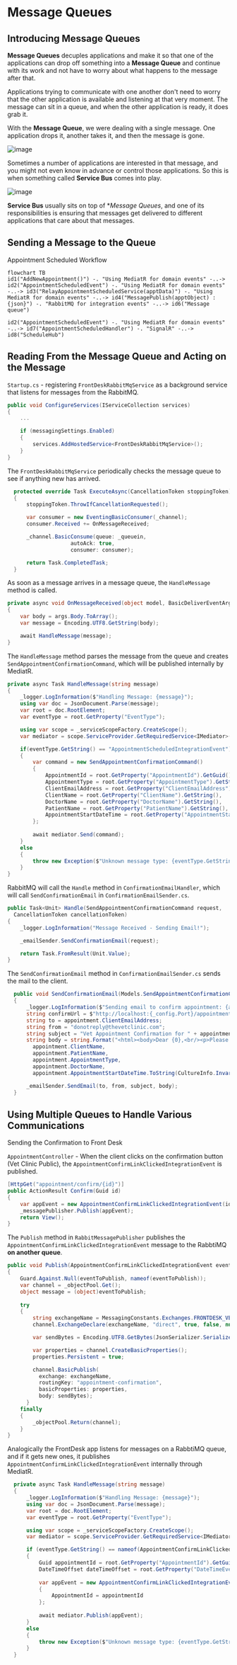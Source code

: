 # Message Queues

## Introducing Message Queues

**Message Queues** decuples applications and make it so that one of the applications can drop off something into a **Message Queue** and continue with its work and not have to worry about what happens to the message after that. 

Applications trying to communicate with one another don't need to worry that the other application is available and listening at that very moment. The message can sit in a queue, and when the other application is ready, it does grab it. 

With the **Message Queue**, we were dealing with a single message. One application drops it, another takes it, and then the message is gone.

![image](https://user-images.githubusercontent.com/34960418/214043868-275b1f53-6291-47e9-bbf8-6e99046b0282.png)

Sometimes a number of applications are interested in that message, and you might not even know in advance or control those applications. So this is when something called **Service Bus** comes into play. 

![image](https://user-images.githubusercontent.com/34960418/214044803-68de5b74-0954-4051-8e43-3c4185369862.png)

**Service Bus** usually sits on top of **Message Queues*, and one of its responsibilities is ensuring that messages get delivered to different applications that care about that messages.

## Sending a Message to the Queue

Appointment Scheduled Workflow

```mermaid
flowchart TB
id1("AddNewAppointment()") -. "Using MediatR for domain events" -..-> id2("AppointmentScheduledEvent") -. "Using MediatR for domain events" -..-> id3("RelayAppointmentScheduledService(apptData)") -. "Using MediatR for domain events" -..-> id4("MessagePublish(apptObject) : {json}") -. "RabbitMQ for integration events" -..-> id6("Message queue")

id2("AppointmentScheduledEvent") -. "Using MediatR for domain events" -..-> id7("AppointmentScheduledHandler") -. "SignalR" -..-> id8("ScheduleHub")
```

## Reading From the Message Queue and Acting on the Message

`Startup.cs` -  registering `FrontDeskRabbitMqService` as a background service that listens for messages from the RabbitMQ.

```csharp
public void ConfigureServices(IServiceCollection services)
{
    ...

    if (messagingSettings.Enabled)
    {
        services.AddHostedService<FrontDeskRabbitMqService>();
    }
}
```

The `FrontDeskRabbitMqService` periodically checks the message queue to see if anything new has arrived.

```csharp
  protected override Task ExecuteAsync(CancellationToken stoppingToken)
  {
      stoppingToken.ThrowIfCancellationRequested();

      var consumer = new EventingBasicConsumer(_channel);
      consumer.Received += OnMessageReceived;

      _channel.BasicConsume(queue: _queuein,
                    autoAck: true,
                    consumer: consumer);

      return Task.CompletedTask;
  }
```

As soon as a message arrives in a message queue, the `HandleMessage` method is called.

```csharp
private async void OnMessageReceived(object model, BasicDeliverEventArgs args)
{
    var body = args.Body.ToArray();
    var message = Encoding.UTF8.GetString(body);

    await HandleMessage(message);
}
```

The `HandleMessage` method parses the message from the queue and creates `SendAppointmentConfirmationCommand`, which will be published internally by MediatR.

```csharp
private async Task HandleMessage(string message)
{
    _logger.LogInformation($"Handling Message: {message}");
    using var doc = JsonDocument.Parse(message);
    var root = doc.RootElement;
    var eventType = root.GetProperty("EventType");

    using var scope = _serviceScopeFactory.CreateScope();
    var mediator = scope.ServiceProvider.GetRequiredService<IMediator>();

    if(eventType.GetString() == "AppointmentScheduledIntegrationEvent")
    {
        var command = new SendAppointmentConfirmationCommand()
        {
            AppointmentId = root.GetProperty("AppointmentId").GetGuid(),
            AppointmentType = root.GetProperty("AppointmentType").GetString(),
            ClientEmailAddress = root.GetProperty("ClientEmailAddress").GetString(),
            ClientName = root.GetProperty("ClientName").GetString(),
            DoctorName = root.GetProperty("DoctorName").GetString(),
            PatientName = root.GetProperty("PatientName").GetString(),
            AppointmentStartDateTime = root.GetProperty("AppointmentStartDateTime").GetDateTime()
        };
        
        await mediator.Send(command);
    }
    else
    {
        throw new Exception($"Unknown message type: {eventType.GetString()}");
    }
}
```

RabbitMQ will call the `Handle` method in `ConfirmationEmailHandler`, which will call `SendConfirmationEmail` in `ConfirmationEmailSender.cs`.

```csharp
public Task<Unit> Handle(SendAppointmentConfirmationCommand request, 
  CancellationToken cancellationToken)
{
    _logger.LogInformation("Message Received - Sending Email!");

    _emailSender.SendConfirmationEmail(request);

    return Task.FromResult(Unit.Value);
}
```

The `SendConfirmationEmail` method in `ConfirmationEmailSender.cs` sends the mail to the client.

```csharp
  public void SendConfirmationEmail(Models.SendAppointmentConfirmationCommand appointment)
  {
      _logger.LogInformation($"Sending email to confirm appointment: {appointment}");
      string confirmUrl = $"http://localhost:{_config.Port}/appointment/confirm/{appointment.AppointmentId}";
      string to = appointment.ClientEmailAddress;
      string from = "donotreply@thevetclinic.com";
      string subject = "Vet Appointment Confirmation for " + appointment.PatientName;
      string body = string.Format("<html><body>Dear {0},<br/><p>Please click the link below to confirm {1}'s appointment for a {2} with {3} on {4}.</p><p>Thanks!</p><p><a href='{5}'>CONFIRM</a></p><p>Please call the office to reschedule if you will be unable to make it for your appointment.</p><p>Have a great day!</p></body></html>", 
        appointment.ClientName, 
        appointment.PatientName, 
        appointment.AppointmentType, 
        appointment.DoctorName, 
        appointment.AppointmentStartDateTime.ToString(CultureInfo.InvariantCulture), confirmUrl);

      _emailSender.SendEmail(to, from, subject, body);
  }
```

## Using Multiple Queues to Handle Various Communications

Sending the Confirmation to Front Desk

 ```AppointmentController``` - When the client clicks on the confirmation button (Vet Clinic Public), the `AppointmentConfirmLinkClickedIntegrationEvent` is published. 

```csharp
[HttpGet("appointment/confirm/{id}")]
public ActionResult Confirm(Guid id)
{
    var appEvent = new AppointmentConfirmLinkClickedIntegrationEvent(id);
    _messagePublisher.Publish(appEvent);
    return View();
}
```

The `Publish` method in `RabbitMessagePublisher` publishes the `AppointmentConfirmLinkClickedIntegrationEvent` message to the RabbtiMQ **on another queue**.

```csharp
public void Publish(AppointmentConfirmLinkClickedIntegrationEvent eventToPublish)
{
    Guard.Against.Null(eventToPublish, nameof(eventToPublish));
    var channel = _objectPool.Get();
    object message = (object)eventToPublish;
    
    try
    {
        string exchangeName = MessagingConstants.Exchanges.FRONTDESK_VETCLINICPUBLIC_EXCHANGE;
        channel.ExchangeDeclare(exchangeName, "direct", true, false, null);

        var sendBytes = Encoding.UTF8.GetBytes(JsonSerializer.Serialize(message));

        var properties = channel.CreateBasicProperties();
        properties.Persistent = true;

        channel.BasicPublish(
          exchange: exchangeName,
          routingKey: "appointment-confirmation",
          basicProperties: properties,
          body: sendBytes);
      }
    finally
    {
        _objectPool.Return(channel);
    }
}
```

Analogically the FrontDesk app listens for messages on a RabbtiMQ queue, and if it gets new ones, it publishes `AppointmentConfirmLinkClickedIntegrationEvent` internally through MediatR.

```csharp
  private async Task HandleMessage(string message)
  {
      _logger.LogInformation($"Handling Message: {message}");
      using var doc = JsonDocument.Parse(message);
      var root = doc.RootElement;
      var eventType = root.GetProperty("EventType");

      using var scope = _serviceScopeFactory.CreateScope();
      var mediator = scope.ServiceProvider.GetRequiredService<IMediator>();

      if (eventType.GetString() == nameof(AppointmentConfirmLinkClickedIntegrationEvent))
      {
          Guid appointmentId = root.GetProperty("AppointmentId").GetGuid();
          DateTimeOffset dateTimeOffset = root.GetProperty("DateTimeEventOccurred").GetDateTimeOffset();
          
          var appEvent = new AppointmentConfirmLinkClickedIntegrationEvent(dateTimeOffset)
          {
              AppointmentId = appointmentId
          };
          
          await mediator.Publish(appEvent);
      }
      else
      {
          throw new Exception($"Unknown message type: {eventType.GetString()}");
      }
  }
```
